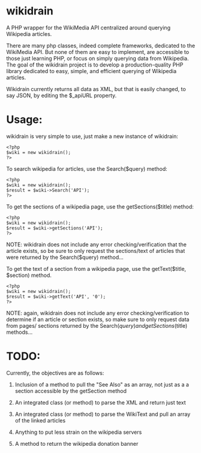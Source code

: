 wikidrain
===================================================================================

A PHP wrapper for the WikiMedia API centralized around querying Wikipedia articles.

There are many php classes, indeed complete frameworks, dedicated to the WikiMedia
API. But none of them are easy to implement, are accessible to those just learning
PHP, or focus on simply querying data from Wikipedia.  The goal of the wikidrain 
project is to develop a production-quality PHP library dedicated to easy, simple, 
and efficient querying of Wikipedia articles.

Wikidrain currently returns all data as XML, but that is easily changed, to say JSON,
by editing the $_apiURL property.


Usage:
===================================================================================

wikidrain is very simple to use, just make a new instance of wikidrain:

    <?php
    $wiki = new wikidrain();
    ?>

To search wikipedia for articles, use the Search($query) method:

    <?php
    $wiki = new wikidrain();
    $result = $wiki->Search('API');
    ?>

To get the sections of a wikipedia page, use the getSections($title) method:

    <?php
    $wiki = new wikidrain();
    $result = $wiki->getSections('API');
    ?>

NOTE: wikidrain does not include any error checking/verification that the article
      exists, so be sure to only request the sections/text of articles that were
      returned by the Search($query) method...

To get the text of a section from a wikipedia page, use the getText($title, $section)
method.

    <?php
    $wiki = new wikidrain();
    $result = $wiki->getText('API', '0');
    ?>

NOTE: again, wikidrain does not include any error checking/verification to determine
      if an article or section exists, so make sure to only request data from pages/
      sections returned by the Search($query) and getSections($title) methods...

TODO:
===================================================================================

Currently, the objectives are as follows:

1. Inclusion of a method to pull the "See Also" as an array, not just as a a section
   accessible by the getSection method

2. An integrated class (or method) to parse the XML and return just text

3. An integrated class (or method) to parse the WikiText and pull an array of the
   linked articles

4. Anything to put less strain on the wikipedia servers

5. A method to return the wikipedia donation banner